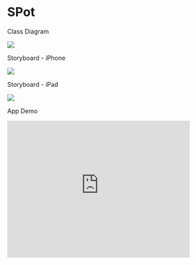 SPot
====


Class Diagram

<img src="https://dl.dropbox.com/u/1380140/Assignment%204_%20class_diagram_2.png"/>

Storyboard - iPhone

<img src="https://dl.dropbox.com/u/1380140/Assignment_4_storyboard.png"/>

Storyboard - iPad

<img src="https://dl.dropbox.com/u/1380140/Assignment_4_storyboard_ipad.png"/>

App Demo

<iframe width="420" height="315" src="http://www.youtube.com/embed/MiUaid1pmzM" frameborder="0" allowfullscreen></iframe>
